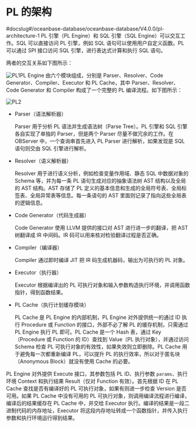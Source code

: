 # PL 的架构 
#docslug#/oceanbase-database/oceanbase-database/V4.0.0/pl-architecture-1
PL 引擎（PL Engine）和 SQL 引擎（SQL Engine）可以交互工作。SQL 可以直接访问 PL 引擎，例如 SQL 语句可以使用用户自定义函数。PL 可以通过 SPI 接口访问 SQL 引擎，进行表达式计算和执行 SQL 语句。

两者的交互关系如下图所示：

![PL1](https://help-static-aliyun-doc.aliyuncs.com/assets/img/zh-CN/2615260261/p270501.png)PL Engine 由六个模块组成，分别是 Parser、Resolver、Code Generator、Compiler、Executor 和 PL Cache，其中 Parser、Resolver、Code Generator 和 Compiler 构成了一个完整的 PL 编译流程。如下图所示：

![PL2](https://help-static-aliyun-doc.aliyuncs.com/assets/img/zh-CN/2615260261/p270502.png)

* Parser（语法解析器）

  Parser 用于分析 PL 语法并生成语法树（Parse Tree）。PL 引擎和 SQL 引擎各自实现了单独的 Parser，但是两个 Parser 尽量不做冗余的工作。在 OBServer 中，一个查询串首先进入 PL Parser 进行解析，如果发现是 SQL 语句则交由 SQL 引擎进行解析。

* Resolver（语义解析器）

  Resolver 用于进行语义分析，例如检查变量作用域、静态 SQL 中数据对象的 Schema 等，并为每一条 PL 语句生成对应的抽象语法树 AST 结构以及全局的 AST 结构。AST 存储了 PL 定义的基本信息和生成的全局符号表、全局标签表、全局异常表等信息。每一条语句的 AST 里面则记录了指向这些全局表的逻辑信息。

* Code Generator（代码生成器）

  Code Generator 使用 LLVM 提供的接口对 AST 进行进一步的翻译，把 AST 树翻译成 IR 中间码。IR 码可以用来核对检验翻译过程是否正确。

* Compiler（编译器）

  Compiler 通过即时编译 JIT 把 IR 码生成机器码，输出为可执行的 PL 对象。
  

* Executor（执行器）

  Executor 根据编译出的 PL 可执行对象和输入参数构造执行环境，并调用函数指针，得到函数结果。
  

* PL Cache（执行计划缓存模块）

  PL Cache 是 PL Engine 的内部机制，PL Engine 对外提供统一的通过 ID 执行 Procedure 或 Function 的接口，外部不必了解 PL 的缓存机制，只需通过 PL Engine 执行 PL 即可。PL Cache 是一个 Hash 表，通过 Key（Procedure 或 Function 的 ID）查找到 Value（PL 执行对象），并通过访问 Schema 检查 PL 可执行对象的有效性，如果失效则立即删除。PL Cache 用于避免每一次都重新编译 PL，可以提升 PL 的执行效率，所以对于匿名块（Anonymous Block）就没有使用 Cache 的必要。
  

PL Engine 对外提供 Execute 接口，其参数包括 PL ID、执行参数 `params`、执行环境 Context 和执行结果 Result（仅对 Function 有效）。首先根据 ID 在 PL Cache 查找是否有编译好的 PL 可执行对象，如果有则进一步检查 Version 是否可用。如果 PL Cache 中没有可用的 PL 可执行对象，则调用编译流程进行编译，编译后的结果缓存在 PL Cache 中，并交给 Executor 执行。编译的结果是一段二进制代码的内存地址，Executor 将这段内存地址转成一个函数指针，并传入执行参数和执行环境运行得到结果。